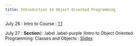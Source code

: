 ```yaml
---
title: Introduction to Object Oriented Programming
---
```


July 26
: Intro to Course
  : [1.1](#)

July 27
: **Section**{: .label .label-purple }Intro to Object Oriented Programming: Classes and Objects
: [Slides](https://uninorte-my.sharepoint.com/:p:/g/personal/jposada_uninorte_edu_co/ES0Fh8kZdotFjmD7S_ZmMGsBtXOFL_ieDn-yiiSgzR6Wiw)
